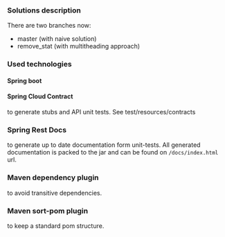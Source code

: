 ### Solutions description

There are two branches now:
* master (with naive solution)
* remove_stat (with multitheading approach)

### Used technologies

#### Spring boot

#### Spring Cloud Contract 
  to generate stubs and API unit tests. See test/resources/contracts
  
### Spring Rest Docs 
to generate up to date documentation form unit-tests.
All generated documentation is packed to the jar and can be found on `/docs/index.html` url.

### Maven dependency plugin
to avoid transitive dependencies.

### Maven sort-pom plugin
to keep a standard pom structure.

